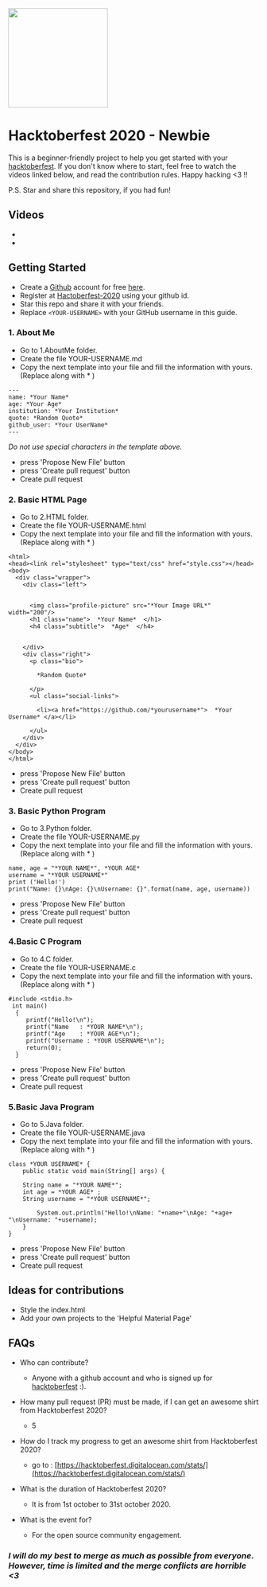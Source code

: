<img align="center" height="200" src="https://github.com/Ishaan28malik/Hacktoberfest-2020/blob/master/Assets/Selection_026.png"/>


# Hacktoberfest 2020 - Newbie

This is a beginner-friendly project to help you get started with your
[hacktoberfest](https://hacktoberfest.digitalocean.com/). If you don't
know where to start, feel free to watch the videos linked below, and
read the contribution rules. Happy hacking <3 !!

P.S. Star and share this repository, if you had fun!

## Videos

-
-

## Getting Started

- Create a [Github](https://github.com/) account for free [here](https://github.com/).
- Register at [Hactoberfest-2020](https://hacktoberfest.digitalocean.com/) using your github id.
- Star this repo and share it with your friends.
- Replace `<YOUR-USERNAME>` with your GitHub username in this guide.

### 1. About Me
- Go to 1.AboutMe folder.
- Create the file YOUR-USERNAME.md
- Copy the next template into your file and fill the information with yours. (Replace along with * )
```
---
name: *Your Name*
age: *Your Age*
institution: *Your Institution*
quote: *Random Quote*
github_user: *Your UserName*
---
```
_Do not use special characters in the template above._
- press 'Propose New File' button
- press 'Create pull request' button
- Create pull request

### 2. Basic HTML Page
- Go to 2.HTML folder.
- Create the file YOUR-USERNAME.html
- Copy the next template into your file and fill the information with yours. (Replace along with * )
```
<html>
<head><link rel="stylesheet" type="text/css" href="style.css"></head>
<body>
  <div class="wrapper">
    <div class="left">


      <img class="profile-picture" src="*Your Image URL*" width="200"/>
      <h1 class="name">  *Your Name*  </h1>
      <h4 class="subtitle">  *Age*  </h4>


    </div>
    <div class="right">
      <p class="bio">

        *Random Quote*

      </p>
      <ul class="social-links">

        <li><a href="https://github.com/*yourusername*">  *Your Username* </a></li>

      </ul>
    </div>
  </div>
</body>
</html>
```
- press 'Propose New File' button
- press 'Create pull request' button
- Create pull request

### 3. Basic Python Program
- Go to 3.Python folder.
- Create the file YOUR-USERNAME.py
- Copy the next template into your file and fill the information with yours. (Replace along with * )
```
name, age = "*YOUR NAME*", *YOUR AGE*
username = "*YOUR USERNAME*"
print ('Hello!')
print("Name: {}\nAge: {}\nUsername: {}".format(name, age, username))
```
- press 'Propose New File' button
- press 'Create pull request' button
- Create pull request

### 4.Basic C Program
- Go to 4.C folder.
- Create the file YOUR-USERNAME.c
- Copy the next template into your file and fill the information with yours. (Replace along with * )
```
#include <stdio.h>
 int main()
  {
     printf("Hello!\n");
     printf("Name   : *YOUR NAME*\n");
     printf("Age    : *YOUR AGE*\n");
     printf("Username : *YOUR USERNAME*\n");
     return(0);
  }
```
- press 'Propose New File' button
- press 'Create pull request' button
- Create pull request

### 5.Basic Java Program
- Go to 5.Java folder.
- Create the file YOUR-USERNAME.java
- Copy the next template into your file and fill the information with yours. (Replace along with * )
```
class *YOUR USERNAME* {
    public static void main(String[] args) {

    String name = "*YOUR NAME*";
    int age = *YOUR AGE* ;
    String username = "*YOUR USERNAME*";

        System.out.println("Hello!\nName: "+name+"\nAge: "+age+ "\nUsername: "+username);
    }
}
```
- press 'Propose New File' button
- press 'Create pull request' button
- Create pull request

## Ideas for contributions

- Style the index.html
- Add your own projects to the 'Helpful Material Page'

## FAQs

- Who can contribute?
  - Anyone with a github account and who is signed up for [hacktoberfest](https://hacktoberfest.digitalocean.com/) :).

- How many pull request (PR) must be made, if I can get an awesome shirt from Hacktoberfest 2020?
  - 5

- How do I track my progress to get an awesome shirt from Hacktoberfest 2020?
  - go to : [https://hacktoberfest.digitalocean.com/stats/](https://hacktoberfest.digitalocean.com/stats/)

- What is the duration of Hacktoberfest 2020?
  - It is from 1st october to 31st october 2020.

- What is the event for?
  - For the open source community engagement.

### *I will do my best to merge as much as possible from everyone. However, time is limited and the merge conflicts are horrible <3*
